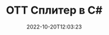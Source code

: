 ---
############################# Static ############################
layout: "auto-gen-merger"
date: 2022-10-20T12:03:23
draft: false
otherformats: pps ppsx ppt pptx rtf tex vdx vsdm vsdx vssm vssx vstm vstx vsx vtx xlam

############################# Head ############################
head_title: "Разделете OTT на няколко файла в C#"
head_description: "Разделете един файл OTT на няколко файла въз основа на номера на страници, интервали между страници, четни или нечетни страници, като използвате API за сливане на документи."

############################# Header ############################
title: "OTT Сплитер в C#"
description: "Разделете OTT с няколко реда код на .NET."
bg_image: "https://cms.admin.containerize.com/templates/aspose/App_Themes/V3/images/bg/header1.png"
bg_overlay: false
button:
    enable: true
    icon: "fas fa-arrow-down"
    label: "Изтеглете безплатна пробна версия"
    link: "https://downloads.groupdocs.com/merger/net"

############################# SubMenu ############################
submenu:
    enable: true

    left:
        img_alt: "GroupDocs.Merger for .NET"
        image: "https://cms.admin.containerize.com/templates/groupdocs/images/product-logos/90x90-noborder/groupdocs-merger-net.png"
        product: "GroupDocs.Merger"
        platform: ".NET"

    middle:
        button:

            # button loop
            - link: "https://apireference.groupdocs.com/merger/net"
              text: "Справка за API"

            # button loop
            - link: "https://github.com/groupdocs-merger"
              text: "Примери за кодове"

            # button loop
            - link: "https://products.groupdocs.app/merger/family"
              text: "Демонстрации на живо"

            # button loop
            - link: "https://purchase.groupdocs.com/pricing/merger/net"
              text: "Ценообразуване"

    right:
        link_download: "https://downloads.groupdocs.com/merger"
        link_learn: "https://docs.groupdocs.com/merger/net"
        link_buy: "https://purchase.groupdocs.com"

############################# About ############################
about:
    enable: true
    title: "Относно API на GroupDocs.Merger for .NET"
    content: |
        Библиотеката [GroupDocs.Merger for .NET](/bg/merger/net/) предлага просто решение за безопасно обединяване и разделяне между широк набор от формати на документи, включително PDF, Microsoft Office (Word, Excel, PowerPoint, OneNote), OpenDocument, HTML, изображения и много други в приложенията на .NET. Като добавите само няколко реда от кода, изпълнете няколко операции с документи, като преместване, премахване, завъртане, размяна, извличане или промяна на ориентацията на страниците в документите. API за обединяване на документи също поддържа визуализация на страниците на документи като изображение за анализиране на структурата на документа, форматирането и съдържанието на страницата.
        
        GroupDocs.Merger API е правилният избор за корпоративни решения, които се нуждаят от функции за разделяне на файлове. Тези API се поддържат добре от всички основни операционни системи и платформи, включително .NET Framework, .NET Standard, .NET Core, Mono.

############################# Steps ############################
steps:
    enable: true
    title_left: "Разделете OTT файлови страници в .NET"
    content_left: |
        [GroupDocs.Merger for .NET](/bg/merger/net/) улеснява разработчиците на C# да разделят един файл OTT на множество получени файлове чрез прилагане на няколко лесни стъпки.
        
        * Инициализирайте **SplitOptions** с формат на пътя на изходните файлове.
        * Създайте нов екземпляр на **Merger** и подайте пътя на изходния документ като параметър на конструктора.
        * Извикайте **Split** и подайте обект **SplitOptions**, за да запазите получените документи.

    title_right: "Системни изисквания"
    content_right: |
        API на GroupDocs.Merger for .NET се поддържат на всички основни платформи и операционни системи. Преди да изпълните кода по-долу, моля, уверете се, че имате следните предпоставки, инсталирани на вашата система.

        * Операционни системи: Microsoft Windows, Linux, MacOS
        * Среди за разработка: Visual Studio, Xamarin, MonoDevelop
        * Рамки: .NET Framework, .NET Standard, .NET Core, Mono
        * Изтеглете най-новата версия на GroupDocs.Merger for .NET от [NuGet](https://www.nuget.org/packages/groupdocs.merger)
         
    code: |
     {{% merger/additional-styles %}}
     {{< merger/code-merger title="Как да разделяте OTT файлове с помощта на C# примерен код">}}

        ```csharp    
        // Разделете файла OTT с помощта на API на GroupDocs.Merger
        string filePath = "input.ott";
        string filePathOut = "output.ott";

        // Инициализирайте класа SplitOptions с формат на пътя на изходните файлове
        SplitOptions splitOptions = new SplitOptions(filePathOut, new int[] { 3, 6, 8 });

        // Инстанциране на сливане с вход OTT документ
        using (Merger merger = new Merger(filePath))
          {
            // Извикайте метода Split и предайте обект SplitOptions, за да запазите получените документи
            merger.Split(splitOptions);
          }
        ```
     {{< /merger/code-merger >}}

############################# Demos ############################
demos:
    enable: true
    title: "Демонстрации на живо - Разделете OTT файл онлайн"
    content: |
       Разделете файла OTT веднага, като посетите уебсайта [GroupDocs.Merger Live Demos](https://products.groupdocs.app/splitter/ott).
       Демото на живо има следните предимства.
        
############################# About Formats ############################
about_formats:
    enable: true

############################# More Formats ############################
more_formats:
    enable: true
    title: "Разделен файл на други формати"
    content: |
        .NET документи API за сливане и разделяне за файлови формати и изображения. Разделете някои от популярните файлови формати, както е посочено по-долу.

############################# Back to top ###############################
back_to_top:
    enable: true
---
